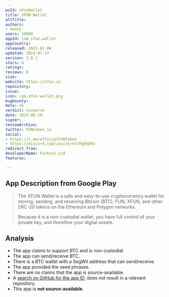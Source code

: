```yaml
---
wsId: xFunWallet
title: XFUN Wallet
altTitle: 
authors:
- danny
users: 10000
appId: com.xfun.wallet
appCountry: 
released: 2022-02-08
updated: 2023-07-17
version: 2.0.1
stars: 4
ratings: 
reviews: 8
size: 
website: https://xfun.io
repository: 
issue: 
icon: com.xfun.wallet.png
bugbounty: 
meta: ok
verdict: nosource
date: 2023-06-29
signer: 
reviewArchive: 
twitter: FUNtoken_io
social:
- https://t.me/officialFUNToken
- https://discord.com/invite/e7vfgKbEKU
redirect_from: 
developerName: Funtech Ltd
features: 

---
```


## App Description from Google Play

> The XFUN Wallet is a safe and easy-to-use cryptocurrency wallet for storing, sending, and receiving Bitcoin (BTC), FUN, XFUN, and other ERC-20 tokens on the Ethereum and Polygon networks.
>
> Because it is a non-custodial wallet, you have full control of your private key, and therefore your digital assets.

## Analysis

- The app claims to support BTC and is non-custodial.
- The app can send/receive BTC.
- There is a BTC wallet with a SegWit address that can send/receive.
- The app provided the seed phrases.
- There are no claims that the app is source-available.
- A [search on GitHub for the app ID](https://github.com/search?q=com.xfun.wallet&type=code), does not result in a relevant repository.
- This app is **not source-available**.
